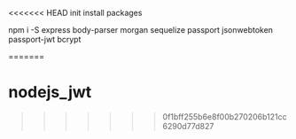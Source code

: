 <<<<<<< HEAD
init install packages

npm i -S express body-parser morgan sequelize passport jsonwebtoken passport-jwt bcrypt

=======
# nodejs_jwt
>>>>>>> 0f1bff255b6e8f00b270206b121cc6290d77d827
